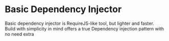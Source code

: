 # Basic Dependency Injector
Basic dependency injector is RequireJS-like tool, but lighter and faster. Build with simplicity in mind offers
a true Dependency injection pattern with no need extra <script> tags in the html.
The first version is aimed only to load JS but in a near future Basic Dependency Injector would be able to load HTML and
many more types.

It uses Basic dependency manager and basic deferred to work and it will be part of a front-end framework I'm developing.

### Installation
```sh
$ npm install basic-dependency-injector
```

### Typical use
$req receive two params, an array of urls or names (if the last one is the case must be a setConfig call previously) and 
a callback. This callback would be executed right after the load scripts step and the params would be called in the 
same order of the dependencies array.

```
$req.setConfig({
    jquery: {
        url: 'jquery-2.1.4.min.js'
    },
    underscore: {
        url: 'underscore-min.js',
        deps: ['jquery']
    }
});
$req([
   'underscore',
   'jquery'
], function(_, $) {
    console.log(_, $);
});
```
